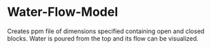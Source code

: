 Water-Flow-Model
================

Creates ppm file of dimensions specified containing open and closed blocks. Water is poured from the top and its flow can be visualized.